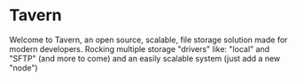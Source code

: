 # Tavern
Welcome to Tavern, an open source, scalable, file storage solution made for modern developers.
Rocking multiple storage "drivers" like: "local" and "SFTP" (and more to come) and an easily scalable system (just add a new "node")
